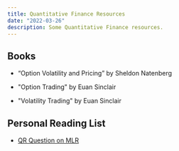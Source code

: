 ```yaml
---
title: Quantitative Finance Resources
date: "2022-03-26"
description: Some Quantitative Finance resources.
---
```


## Books

- “Option Volatility and Pricing” by Sheldon Natenberg

- "Option Trading" by Euan Sinclair

- "Volatility Trading" by Euan Sinclair

## Personal Reading List

- [QR Question on MLR](https://stats.stackexchange.com/questions/314926/can-you-calculate-r2-from-correlation-coefficents-in-multiple-linear-regressi)
